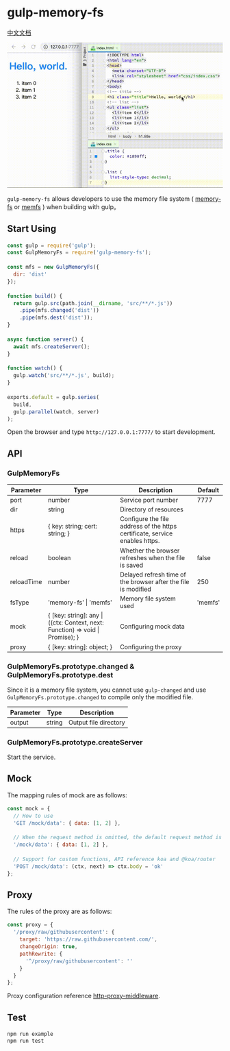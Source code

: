 # gulp-memory-fs

[中文文档](README_zhCN.md)

![](demonstrate.gif)

`gulp-memory-fs` allows developers to use the memory file system ( [memory-fs](https://github.com/webpack/memory-fs) or [memfs](https://github.com/streamich/memfs) ) when building with gulp。

## Start Using

```javascript
const gulp = require('gulp');
const GulpMemoryFs = require('gulp-memory-fs');

const mfs = new GulpMemoryFs({
  dir: 'dist'
});

function build() {
  return gulp.src(path.join(__dirname, 'src/**/*.js'))
    .pipe(mfs.changed('dist'))
    .pipe(mfs.dest('dist'));
}

async function server() {
  await mfs.createServer();
}

function watch() {
  gulp.watch('src/**/*.js', build);
}

exports.default = gulp.series(
  build,
  gulp.parallel(watch, server)
);
```

Open the browser and type `http://127.0.0.1:7777/` to start development.

## API

### GulpMemoryFs

| Parameter  | Type                           | Description                                                                    | Default     |
| ---        | ---                            | ---                                                                            | ---         |
| port       | number                         | Service port number                                                            | 7777        |
| dir        | string                         | Directory of resources                                                         | &nbsp;      |
| https      | { key: string; cert: string; } | Configure the file address of the https certificate, service enables https.    | &nbsp;      |
| reload     | boolean                        | Whether the browser refreshes when the file is saved                           | false       |
| reloadTime | number                         | Delayed refresh time of the browser after the file is modified                 | 250         |
| fsType     | 'memory-fs' &#124; 'memfs'     | Memory file system used                                                        | 'memfs'     |
| mock       | { [key: string]: any &#124; ((ctx: Context, next: Function) => void &#124; Promise<void>); } | Configuring mock data | &nbsp; |
| proxy      | { [key: string]: object; }     | Configuring the proxy                                                          | &nbsp;      |

### GulpMemoryFs.prototype.changed & GulpMemoryFs.prototype.dest

Since it is a memory file system, you cannot use `gulp-changed` and use `GulpMemoryFs.prototype.changed` to compile only the modified file.

| Parameter | Type   | Description           |
| ---       | ---    | ---                   |
| output    | string | Output file directory |

### GulpMemoryFs.prototype.createServer

Start the service.

## Mock

The mapping rules of mock are as follows:

```javascript
const mock = {
  // How to use
  'GET /mock/data': { data: [1, 2] },

  // When the request method is omitted, the default request method is GET
  '/mock/data': { data: [1, 2] },

  // Support for custom functions, API reference koa and @koa/router
  'POST /mock/data': (ctx, next) => ctx.body = 'ok'
};
```

## Proxy

The rules of the proxy are as follows:

```javascript
const proxy = {
  '/proxy/raw/githubusercontent': {
    target: 'https://raw.githubusercontent.com/',
    changeOrigin: true,
    pathRewrite: {
      '^/proxy/raw/githubusercontent': ''
    }
  }
};
```

Proxy configuration reference [http-proxy-middleware](https://github.com/chimurai/http-proxy-middleware).

## Test

```
npm run example
npm run test
```